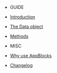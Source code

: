 - GUIDE

- [Introduction](README.md)

- [The Data object](data.md)

- [Methods](methods.md)

- MISC

- [Why use AppBlocks](whyappblocks.md)

- [Changelog](changelog.md)
